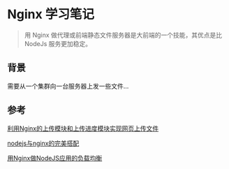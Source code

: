# Nginx 学习笔记

> 用 Nginx 做代理或前端静态文件服务器是大前端的一个技能，其优点是比 NodeJs 服务更加稳定。

## 背景

需要从一个集群向一台服务器上发一些文件...

## 参考



[利用Nginx的上传模块和上传进度模块实现网页上传文件](https://blog.csdn.net/waden/article/details/7040123)

[nodejs与nginx的完美搭配](https://blog.csdn.net/qq_17475155/article/details/66473855)

[用Nginx做NodeJS应用的负载均衡](https://blog.csdn.net/chszs/article/details/43203127)